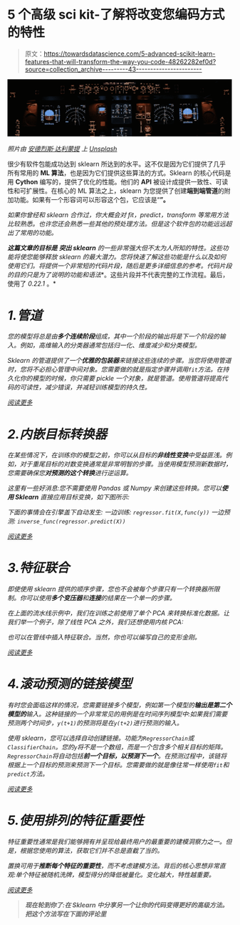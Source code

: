 # 5 个高级 sci kit-了解将改变您编码方式的特性

> 原文：<https://towardsdatascience.com/5-advanced-scikit-learn-features-that-will-transform-the-way-you-code-48262282ef0d?source=collection_archive---------43----------------------->

![](img/23a4b30ec1b52c4e4a44e2edb9b96669.png)

*照片由* [*安德烈斯·达利蒙提*](https://unsplash.com/@dallimonti?utm_source=unsplash&utm_medium=referral&utm_content=creditCopyText) *上* [*Unsplash*](https://unsplash.com/s/photos/cockpit?utm_source=unsplash&utm_medium=referral&utm_content=creditCopyText)

很少有软件包能成功达到 sklearn 所达到的水平。这不仅是因为它们提供了几乎所有常用的 **ML 算法**，也是因为它们提供这些算法的方式。Sklearn 的核心代码是用 **Cython** 编写的，提供了优化的性能。他们的 **API** 被设计成提供一致性、可读性和可扩展性。在核心的 ML 算法之上，sklearn 为您提供了创建**端到端管道**的附加功能。如果有一个形容词可以形容这个包，它应该是“**”。**

*如果你曾经和 sklearn 合作过，你大概会对 fit，predict，transform 等常用方法比较熟悉。也许您还会熟悉一些其他的预处理方法。但是这个软件包的功能远远超出了常用的功能。*

***这篇文章的目标是** **突出 sklearn** 的一些非常强大但不太为人所知的特性。这些功能将使您能够释放 sklearn 的最大潜力。您将快速了解这些功能是什么以及如何使用它们。将提供一个非常短的代码片段，随后是更多详细信息的参考。代码片段的目的只是为了说明**的功能和语法**。这些片段并不代表完整的工作流程。最后，使用了 *0.22.1* 。*

# *1.管道*

*您的模型将总是由**多个连续阶段**组成，其中一个阶段的输出将是下一个阶段的输入。例如，高维输入的分类器通常包括归一化、维度减少和分类模型。*

*Sklearn 的管道提供了一个**优雅的包装器**来链接这些连续的步骤。当您将使用管道时，您将不必担心管理中间对象。您需要做的就是指定步骤并调用`fit`方法。在持久化你的模型的时候，你只需要 pickle 一个对象，就是管道。使用管道将提高代码的可读性，减少错误，并减轻训练模型的持久性。*

*[阅读更多](https://scikit-learn.org/stable/modules/compose.html)*

# *2.内嵌目标转换器*

*在某些情况下，在训练你的模型之前，你可以从目标的**非线性变换**中受益匪浅。例如，对于重尾目标的对数变换通常是非常明智的步骤。当使用模型预测新数据时，您需要确保您**对预测的这个转换**进行逆运算。*

*这里有一些好消息:您不需要使用 Pandas 或 Numpy 来创建这些转换。您可以**使用 Sklearn** 直接应用目标变换，如下图所示:*

**下面的事情会在引擎盖下自动发生:* *一边训练:* `regressor.fit(X,func(y))` *一边预测:* `inverse_func(regressor.predict(X))`*

*[阅读更多](https://scikit-learn.org/stable/modules/generated/sklearn.compose.TransformedTargetRegressor.html)*

# *3.特征联合*

*即使使用 sklearn 提供的顺序步骤，您也不会被每个步骤只有一个转换器所限制。你可以使用**多个变压器**和**连接**的结果在一个单一的步骤。*

*在上面的流水线示例中，我们在训练之前使用了单个 PCA 来转换标准化数据。让我们举一个例子，除了线性 PCA 之外，我们还想使用内核 PCA:*

*也可以在管线中插入特征联合。当然，你也可以编写自己的变形金刚。*

*[阅读更多](https://scikit-learn.org/0.18/auto_examples/hetero_feature_union.html)*

# *4.滚动预测的链接模型*

*有时您会面临这样的情况，您需要链接多个模型，例如第一个模型的**输出是第二个模型的**输入。这种链接的一个非常常见的用例是在时间序列模型中:如果我们需要预测两个时间步，`y(t+1)`的预测将是在`y(t+2)`进行预测的输入。*

*使用 sklearn，您可以选择自动创建链接。功能为`RegressorChain`或`ClassifierChain`。您的`y`将不是一个数组，而是一个包含多个相关目标的矩阵。`RegressorChain`将自动包括**前一个目标，以预测下一个**。在预测过程中，该链将根据上一个目标的预测来预测下一个目标。您需要做的就是像往常一样使用`fit`和`predict`方法。*

*[阅读更多](https://machinelearningmastery.com/multi-output-regression-models-with-python/)*

# *5.使用排列的特征重要性*

*特征重要性通常是我们能够拥有并呈现给最终用户的最重要的建模洞察力之一。但是，根据您使用的算法，获取它们并不总是直截了当的。*

*置换可用于**推断每个特征的重要性**，而不考虑建模方法。背后的核心思想非常直观:单个特征被随机洗牌，模型得分的降低被量化。变化越大，特性越重要。*

*[阅读更多](https://scikit-learn.org/stable/modules/permutation_importance.html)*

> ***现在轮到你了:在 Sklearn 中分享另一个让你的代码变得更好的高级方法。把这个方法写在下面的评论里***